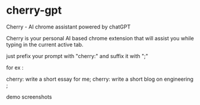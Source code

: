 # cherry-gpt
Cherry - AI chrome assistant powered by chatGPT

Cherry is your personal AI based chrome extension that will assist you while typing in the current active tab.

just prefix your prompt with "cherry:" and suffix it with ";"

for ex :

cherry: write a short essay for me;
cherry: write a short blog on engineering ;

demo screenshots 

